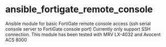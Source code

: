 # ansible_fortigate_remote_console
Ansible module for basic FortiGate remote console access (ssh serial console server to FortiGate console port) 
Currently only support SSH connection.
This module has been tested with MRV LX-4032 and Avocent ACS 8000
